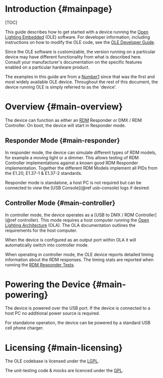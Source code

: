 Introduction     {#mainpage}
================

[TOC]

This guide describes how to get started with a device running the
[Open Lighting Embedded](https://www.openlighting.org/ole/) (OLE) software. For
developer information, including instructions on how to modify the OLE code,
see the [OLE Developer Guide](http://docs.openlighting.org/ole/doc/latest/).

Since the OLE software is customizable, the version running on a particular
device may have different functionality from what is described here. Consult
your manufacturer's documentation on the specific features enabled on a
particular hardware product.

The examples in this guide are from a
[Number1](https://www.openlighting.org/ole/number1/) since that was the first
and most widely available OLE device. Throughout the rest of this document, the
device running OLE is simply referred to as the 'device'.


# Overview {#main-overview}

The device can function as either an
[RDM](https://en.wikipedia.org/wiki/RDM_%28lighting%29) Responder or DMX / RDM
Controller. On boot, the device will start in Responder mode.

## Responder Mode {#main-responder}

In responder mode, the device can simulate different types of RDM models, for
example a moving light or a dimmer. This allows testing of RDM Controller
implementations against a known good RDM Responder implementation. Together the
different RDM Models implement all PIDs from the E1.20, E1.37-1 & E1.37-2
standards.

Responder mode is standalone, a host PC is not required but can be connected to
view the [USB Console](@ref usb-console) logs if desired.

## Controller Mode {#main-controller}

In controller mode, the device operates as a
[USB to DMX / RDM Controller](@ref controller). This mode requires a host
computer running the
[Open Lighting Architecture](https://www.openlighting.org/ola/) (OLA). The OLA
documentation outlines the requirements for the host computer.

When the device is configured as an output port within OLA it will
automatically switch into controller mode.

When operating in controller mode, the OLE device reports detailed timing
information about the RDM responses. The timing stats are reported when running
the [RDM Responder
Tests](https://www.openlighting.org/rdm-tools/rdm-responder-tests/).

# Powering the Device {#main-powering}

The device is powered over the USB port. If the device is connected to a host
PC no additional power source is required.

For standalone operation, the device can be powered by a standard USB cell
phone charger.

# Licensing {#main-licensing}

The OLE codebase is licensed under the
[LGPL](http://www.gnu.org/licenses/lgpl.html).

The unit-testing code & mocks are licenced under the
[GPL](http://www.gnu.org/licenses/gpl.html).
